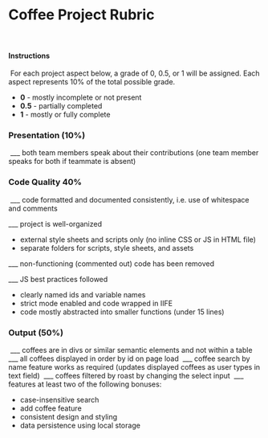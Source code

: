 # Coffee Project Rubric
​
#### Instructions
​
For each project aspect below, a grade of 0, 0.5, or 1 will be assigned. Each aspect represents 10% of the total possible grade.
​
- **0** - mostly incomplete or not present
- **0.5** - partially completed
- **1** - mostly or fully complete
  ​
### Presentation (10%)
​
___ both team members speak about their contributions (one team member speaks for both if teammate is absent)
​
​
### Code Quality 40%
​
___ code formatted and documented consistently, i.e. use of whitespace and comments

___ project is well-organized
​
- external style sheets and scripts only (no inline CSS or JS in HTML file)
- separate folders for scripts, style sheets, and assets

___ non-functioning (commented out) code has been removed

___ JS best practices followed

- clearly named ids and variable names
- strict mode enabled and code wrapped in IIFE
- code mostly abstracted into smaller functions (under 15 lines)
  ​
  ​
### Output (50%)
​
___ coffees are in divs or similar semantic elements and not within a table
​
___ all coffees displayed in order by id on page load
​
___ coffee search by name feature works as required (updates displayed coffees as user types in text field)
​
___ coffees filtered by roast by changing the select input
​
___ features at least two of the following bonuses:
​
- case-insensitive search
- add coffee feature
- consistent design and styling
- data persistence using local storage